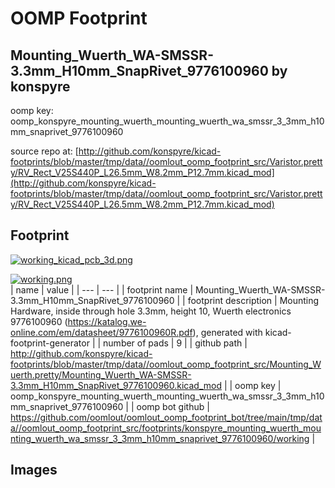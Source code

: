 # OOMP Footprint  
## Mounting_Wuerth_WA-SMSSR-3.3mm_H10mm_SnapRivet_9776100960  by konspyre  
  
oomp key: oomp_konspyre_mounting_wuerth_mounting_wuerth_wa_smssr_3_3mm_h10mm_snaprivet_9776100960  
  
source repo at: [http://github.com/konspyre/kicad-footprints/blob/master/tmp/data//oomlout_oomp_footprint_src/Varistor.pretty/RV_Rect_V25S440P_L26.5mm_W8.2mm_P12.7mm.kicad_mod](http://github.com/konspyre/kicad-footprints/blob/master/tmp/data//oomlout_oomp_footprint_src/Varistor.pretty/RV_Rect_V25S440P_L26.5mm_W8.2mm_P12.7mm.kicad_mod)  
## Footprint  
  
[![working_kicad_pcb_3d.png](working_kicad_pcb_3d_600.png)](working_kicad_pcb_3d.png)  
  
[![working.png](working_600.png)](working.png)  
| name | value | 
| --- | --- | 
| footprint name | Mounting_Wuerth_WA-SMSSR-3.3mm_H10mm_SnapRivet_9776100960 | 
| footprint description | Mounting Hardware, inside through hole 3.3mm, height 10, Wuerth electronics 9776100960 (https://katalog.we-online.com/em/datasheet/9776100960R.pdf), generated with kicad-footprint-generator | 
| number of pads | 9 | 
| github path | http://github.com/konspyre/kicad-footprints/blob/master/tmp/data//oomlout_oomp_footprint_src/Mounting_Wuerth.pretty/Mounting_Wuerth_WA-SMSSR-3.3mm_H10mm_SnapRivet_9776100960.kicad_mod | 
| oomp key | oomp_konspyre_mounting_wuerth_mounting_wuerth_wa_smssr_3_3mm_h10mm_snaprivet_9776100960 | 
| oomp bot github | https://github.com/oomlout/oomlout_oomp_footprint_bot/tree/main/tmp/data//oomlout_oomp_footprint_src/footprints/konspyre_mounting_wuerth_mounting_wuerth_wa_smssr_3_3mm_h10mm_snaprivet_9776100960/working | 
## Images  
